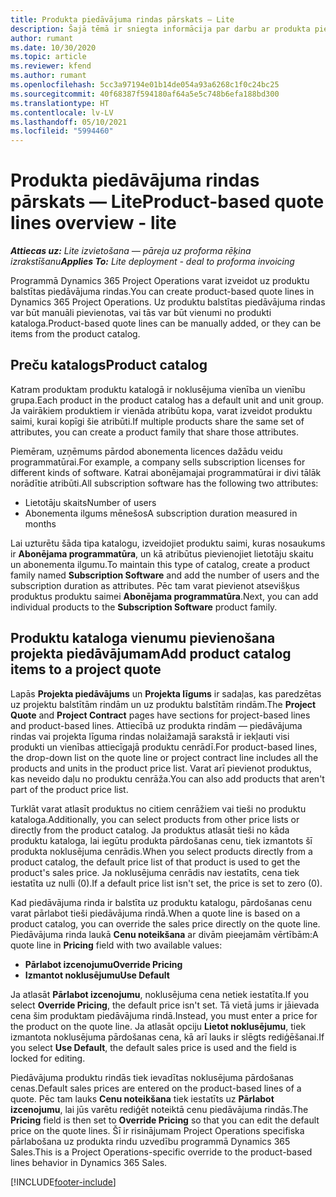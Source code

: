 ```yaml
---
title: Produkta piedāvājuma rindas pārskats — Lite
description: Šajā tēmā ir sniegta informācija par darbu ar produkta piedāvājuma rindām.
author: rumant
ms.date: 10/30/2020
ms.topic: article
ms.reviewer: kfend
ms.author: rumant
ms.openlocfilehash: 5cc3a97194e01b14de054a93a6268c1f0c24bc25
ms.sourcegitcommit: 40f68387f594180af64a5e5c748b6efa188bd300
ms.translationtype: HT
ms.contentlocale: lv-LV
ms.lasthandoff: 05/10/2021
ms.locfileid: "5994460"
---
```

# <a name="product-based-quote-lines-overview---lite"></a><span data-ttu-id="14385-103">Produkta piedāvājuma rindas pārskats — Lite</span><span class="sxs-lookup"><span data-stu-id="14385-103">Product-based quote lines overview - lite</span></span>

<span data-ttu-id="14385-104">_**Attiecas uz:** Lite izvietošana — pāreja uz proforma rēķina izrakstīšanu_</span><span class="sxs-lookup"><span data-stu-id="14385-104">_**Applies To:** Lite deployment - deal to proforma invoicing_</span></span>

<span data-ttu-id="14385-105">Programmā Dynamics 365 Project Operations varat izveidot uz produktu balstītas piedāvājuma rindas.</span><span class="sxs-lookup"><span data-stu-id="14385-105">You can create product-based quote lines in Dynamics 365 Project Operations.</span></span> <span data-ttu-id="14385-106">Uz produktu balstītas piedāvājuma rindas var būt manuāli pievienotas, vai tās var būt vienumi no produkti kataloga.</span><span class="sxs-lookup"><span data-stu-id="14385-106">Product-based quote lines can be manually added, or they can be items from the product catalog.</span></span>

## <a name="product-catalog"></a><span data-ttu-id="14385-107">Preču katalogs</span><span class="sxs-lookup"><span data-stu-id="14385-107">Product catalog</span></span>

<span data-ttu-id="14385-108">Katram produktam produktu katalogā ir noklusējuma vienība un vienību grupa.</span><span class="sxs-lookup"><span data-stu-id="14385-108">Each product in the product catalog has a default unit and unit group.</span></span> <span data-ttu-id="14385-109">Ja vairākiem produktiem ir vienāda atribūtu kopa, varat izveidot produktu saimi, kurai kopīgi šie atribūti.</span><span class="sxs-lookup"><span data-stu-id="14385-109">If multiple products share the same set of attributes, you can create a product family that share those attributes.</span></span> 

<span data-ttu-id="14385-110">Piemēram, uzņēmums pārdod abonementa licences dažādu veidu programmatūrai.</span><span class="sxs-lookup"><span data-stu-id="14385-110">For example, a company sells subscription licenses for different kinds of software.</span></span> <span data-ttu-id="14385-111">Katrai abonējamajai programmatūrai ir divi tālāk norādītie atribūti.</span><span class="sxs-lookup"><span data-stu-id="14385-111">All subscription software has the following two attributes:</span></span>

- <span data-ttu-id="14385-112">Lietotāju skaits</span><span class="sxs-lookup"><span data-stu-id="14385-112">Number of users</span></span>
- <span data-ttu-id="14385-113">Abonementa ilgums mēnešos</span><span class="sxs-lookup"><span data-stu-id="14385-113">A subscription duration measured in months</span></span>

<span data-ttu-id="14385-114">Lai uzturētu šāda tipa katalogu, izveidojiet produktu saimi, kuras nosaukums ir **Abonējama programmatūra**, un kā atribūtus pievienojiet lietotāju skaitu un abonementa ilgumu.</span><span class="sxs-lookup"><span data-stu-id="14385-114">To maintain this type of catalog, create a product family named **Subscription Software** and add the number of users and the subscription duration as attributes.</span></span> <span data-ttu-id="14385-115">Pēc tam varat pievienot atsevišķus produktus produktu saimei **Abonējama programmatūra**.</span><span class="sxs-lookup"><span data-stu-id="14385-115">Next, you can add individual products to the **Subscription Software** product family.</span></span>

## <a name="add-product-catalog-items-to-a-project-quote"></a><span data-ttu-id="14385-116">Produktu kataloga vienumu pievienošana projekta piedāvājumam</span><span class="sxs-lookup"><span data-stu-id="14385-116">Add product catalog items to a project quote</span></span>

<span data-ttu-id="14385-117">Lapās **Projekta piedāvājums** un **Projekta līgums** ir sadaļas, kas paredzētas uz projektu balstītām rindām un uz produktu balstītām rindām.</span><span class="sxs-lookup"><span data-stu-id="14385-117">The **Project Quote** and **Project Contract** pages have sections for project-based lines and product-based lines.</span></span> <span data-ttu-id="14385-118">Attiecībā uz produkta rindām — piedāvājuma rindas vai projekta līguma rindas nolaižamajā sarakstā ir iekļauti visi produkti un vienības attiecīgajā produktu cenrādī.</span><span class="sxs-lookup"><span data-stu-id="14385-118">For product-based lines, the drop-down list on the quote line or project contract line includes all the products and units in the product price list.</span></span> <span data-ttu-id="14385-119">Varat arī pievienot produktus, kas neveido daļu no produktu cenrāža.</span><span class="sxs-lookup"><span data-stu-id="14385-119">You can also add products that aren't part of the product price list.</span></span>

<span data-ttu-id="14385-120">Turklāt varat atlasīt produktus no citiem cenrāžiem vai tieši no produktu kataloga.</span><span class="sxs-lookup"><span data-stu-id="14385-120">Additionally, you can select products from other price lists or directly from the product catalog.</span></span> <span data-ttu-id="14385-121">Ja produktus atlasāt tieši no kāda produktu kataloga, lai iegūtu produkta pārdošanas cenu, tiek izmantots šī produkta noklusējuma cenrādis.</span><span class="sxs-lookup"><span data-stu-id="14385-121">When you select products directly from a product catalog, the default price list of that product is used to get the product's sales price.</span></span> <span data-ttu-id="14385-122">Ja noklusējuma cenrādis nav iestatīts, cena tiek iestatīta uz nulli (0).</span><span class="sxs-lookup"><span data-stu-id="14385-122">If a default price list isn't set, the price is set to zero (0).</span></span>

<span data-ttu-id="14385-123">Kad piedāvājuma rinda ir balstīta uz produktu katalogu, pārdošanas cenu varat pārlabot tieši piedāvājuma rindā.</span><span class="sxs-lookup"><span data-stu-id="14385-123">When a quote line is based on a product catalog, you can override the sales price directly on the quote line.</span></span> <span data-ttu-id="14385-124">Piedāvājuma rinda laukā **Cenu noteikšana** ar divām pieejamām vērtībām:</span><span class="sxs-lookup"><span data-stu-id="14385-124">A quote line in **Pricing** field with two available values:</span></span>

- <span data-ttu-id="14385-125">**Pārlabot izcenojumu**</span><span class="sxs-lookup"><span data-stu-id="14385-125">**Override Pricing**</span></span>
- <span data-ttu-id="14385-126">**Izmantot noklusējumu**</span><span class="sxs-lookup"><span data-stu-id="14385-126">**Use Default**</span></span>

<span data-ttu-id="14385-127">Ja atlasāt **Pārlabot izcenojumu**, noklusējuma cena netiek iestatīta.</span><span class="sxs-lookup"><span data-stu-id="14385-127">If you select **Override Pricing**, the default price isn't set.</span></span> <span data-ttu-id="14385-128">Tā vietā jums ir jāievada cena šim produktam piedāvājuma rindā.</span><span class="sxs-lookup"><span data-stu-id="14385-128">Instead, you must enter a price for the product on the quote line.</span></span> <span data-ttu-id="14385-129">Ja atlasāt opciju **Lietot noklusējumu**, tiek izmantota noklusējuma pārdošanas cena, kā arī lauks ir slēgts rediģēšanai.</span><span class="sxs-lookup"><span data-stu-id="14385-129">If you select **Use Default**, the default sales price is used and the field is locked for editing.</span></span>

<span data-ttu-id="14385-130">Piedāvājuma produktu rindās tiek ievadītas noklusējuma pārdošanas cenas.</span><span class="sxs-lookup"><span data-stu-id="14385-130">Default sales prices are entered on the product-based lines of a quote.</span></span> <span data-ttu-id="14385-131">Pēc tam lauks **Cenu noteikšana** tiek iestatīts uz **Pārlabot izcenojumu**, lai jūs varētu rediģēt noteiktā cenu piedāvājuma rindās.</span><span class="sxs-lookup"><span data-stu-id="14385-131">The **Pricing** field is then set to **Override Pricing** so that you can edit the default price on the quote lines.</span></span> <span data-ttu-id="14385-132">Šī ir risinājumam Project Operations specifiska pārlabošana uz produkta rindu uzvedību programmā Dynamics 365 Sales.</span><span class="sxs-lookup"><span data-stu-id="14385-132">This is a Project Operations-specific override to the product-based lines behavior in Dynamics 365 Sales.</span></span>


[!INCLUDE[footer-include](../../includes/footer-banner.md)]
